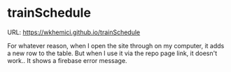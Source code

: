 # trainSchedule

URL: https://wkhemici.github.io/trainSchedule

For whatever reason, when I open the site through on my computer, it adds a new row to the table. But when I use it via the repo page link, it doesn't work.. It shows a firebase error message.
